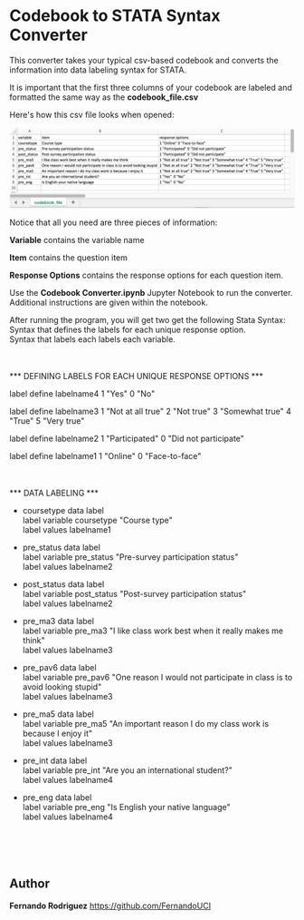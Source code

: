 
# Codebook to STATA Syntax Converter

This converter takes your typical csv-based codebook and converts the information into data labeling syntax for STATA. 

It is important that the first three columns of your codebook are labeled and formatted the same way as the <b>codebook_file.csv</b>

Here's how this csv file looks when opened:

![alt text](https://github.com/FernandoUCI/Codebook-to-STATA-Syntax-Converter/blob/master/codebook_screenshot.png)

Notice that all you need are three pieces of information:

<b>Variable</b> contains the variable name

<b>Item</b> contains the question item

<b>Response Options</b> contains the response options for each question item.

Use the <b>Codebook Converter.ipynb</b> Jupyter Notebook to run the converter. Additional instructions are given within the notebook.

After running the program, you will get two get the following Stata Syntax:<br>
Syntax that defines the labels for each unique response option.<br>
Syntax that labels each labels each variable.<br>
<br>
<br>

*** DEFINING LABELS FOR EACH UNIQUE RESPONSE OPTIONS ***

label define labelname4 1 "Yes"  0 "No"

label define labelname3 1 "Not at all true" 2 "Not true" 3 "Somewhat true" 4 "True" 5 "Very true"

label define labelname2 1 "Participated" 0 "Did not participate"

label define labelname1 1 "Online" 0 "Face-to-face"
<br><br><br>

*** DATA LABELING ***

* coursetype data label<br>
label variable coursetype "Course type"<br>
label values labelname1<br>

* pre_status data label<br>
label variable pre_status "Pre-survey participation status"<br>
label values labelname2<br>

* post_status data label<br>
label variable post_status "Post-survey participation status"<br>
label values labelname2<br>

* pre_ma3 data label<br>
label variable pre_ma3 "I like class work best when it really makes me think"<br>
label values labelname3<br>

* pre_pav6 data label<br>
label variable pre_pav6 "One reason I would not participate in class is to avoid looking stupid"<br>
label values labelname3<br>

* pre_ma5 data label<br>
label variable pre_ma5 "An important reason I do my class work is because I enjoy it"<br>
label values labelname3<br>

* pre_int data label<br>
label variable pre_int "Are you an international student?"<br>
label values labelname4<br>

* pre_eng data label<br>
label variable pre_eng "Is English your native language"<br>
label values labelname4<br>
<br><br><br><br>

## Author

**Fernando Rodriguez** https://github.com/FernandoUCI


